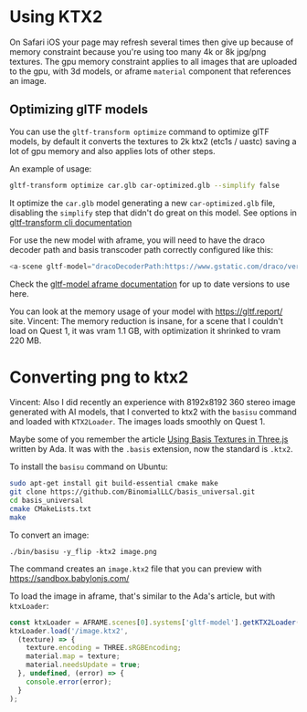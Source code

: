 # Using KTX2

On Safari iOS your page may refresh several times then give up because of memory constraint because you're using too many 4k or 8k jpg/png textures. The gpu memory constraint applies to all images that are uploaded to the gpu, with 3d models, or aframe `material` component that references an image.
## Optimizing glTF models

You can use the `gltf-transform optimize` command to optimize glTF models, by default it converts the textures to 2k ktx2 (etc1s / uastc) saving a lot of gpu memory and also applies lots of other steps.

An example of usage:

```sh
gltf-transform optimize car.glb car-optimized.glb --simplify false
```

It optimize the `car.glb` model generating a new `car-optimized.glb` file, disabling the `simplify` step that didn't do great on this model. See options in [gltf-transform cli documentation](https://gltf-transform.dev/cli)

For use the new model with aframe, you will need to have the draco decoder path and basis transcoder path correctly configured like this:

```js
<a-scene gltf-model="dracoDecoderPath:https://www.gstatic.com/draco/versioned/decoders/1.5.6/;basisTranscoderPath:https://cdn.jsdelivr.net/npm/three@0.154.0/examples/jsm/libs/basis/">
```

Check the [gltf-model aframe documentation](https://github.com/aframevr/aframe/blob/master/docs/components/gltf-model.md#using-compression) for up to date versions to use here.

You can look at the memory usage of your model with https://gltf.report/ site.
Vincent: The memory reduction is insane, for a scene that I couldn't load on Quest 1, it was vram 1.1 GB, with optimization it shrinked to vram 220 MB.
# Converting png to ktx2

Vincent: Also I did recently an experience with 8192x8192 360 stereo image generated with AI models, that I converted to ktx2 with the `basisu` command and loaded with `KTX2Loader`. The images loads smoothly on Quest 1.

Maybe some of you remember the article [Using Basis Textures in Three.js](https://medium.com/samsung-internet-dev/using-basis-textures-in-three-js-6eb7e104447d) written by Ada.
It was with the `.basis` extension, now the standard is `.ktx2`.

To install the `basisu` command on Ubuntu:

```sh
sudo apt-get install git build-essential cmake make
git clone https://github.com/BinomialLLC/basis_universal.git
cd basis_universal
cmake CMakeLists.txt
make
```

To convert an image:

```qh
./bin/basisu -y_flip -ktx2 image.png
```

The command creates an `image.ktx2` file that you can preview with https://sandbox.babylonjs.com/

To load the image in aframe, that's similar to the Ada's article, but with `ktxLoader`:

```js
const ktxLoader = AFRAME.scenes[0].systems['gltf-model'].getKTX2Loader();
ktxLoader.load('/image.ktx2',
  (texture) => {
    texture.encoding = THREE.sRGBEncoding;
    material.map = texture;
    material.needsUpdate = true;
  }, undefined, (error) => {
    console.error(error);
  }
);
```
